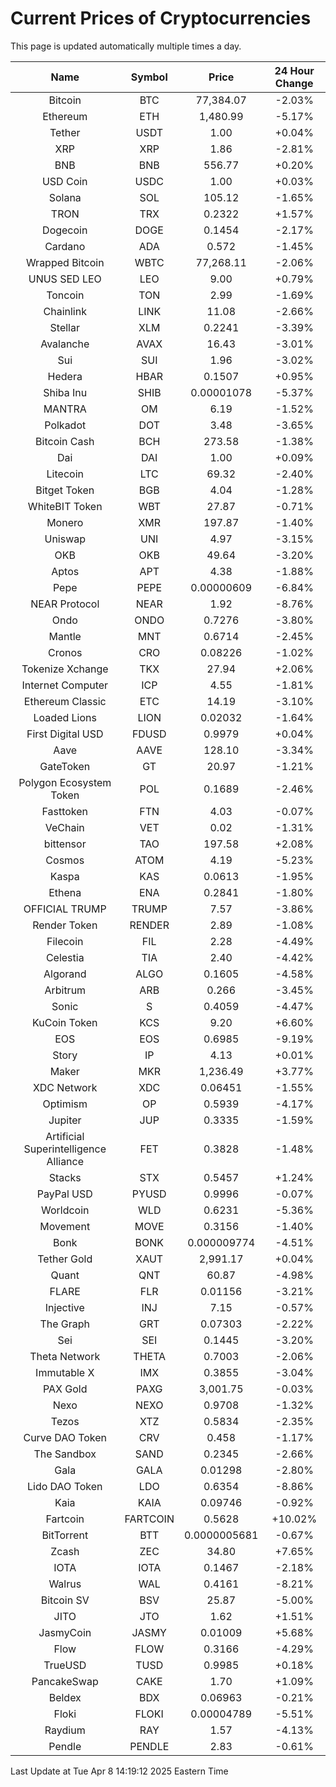 # Current Prices of Cryptocurrencies
This page is updated automatically multiple times a day.

| Name | Symbol | Price | 24 Hour Change |
| :---: |:---:| :---: | :---: |
| Bitcoin | BTC | 77,384.07 | -2.03% |
| Ethereum | ETH | 1,480.99 | -5.17% |
| Tether | USDT | 1.00 | +0.04% |
| XRP | XRP | 1.86 | -2.81% |
| BNB | BNB | 556.77 | +0.20% |
| USD Coin | USDC | 1.00 | +0.03% |
| Solana | SOL | 105.12 | -1.65% |
| TRON | TRX | 0.2322 | +1.57% |
| Dogecoin | DOGE | 0.1454 | -2.17% |
| Cardano | ADA | 0.572 | -1.45% |
| Wrapped Bitcoin | WBTC | 77,268.11 | -2.06% |
| UNUS SED LEO | LEO | 9.00 | +0.79% |
| Toncoin | TON | 2.99 | -1.69% |
| Chainlink | LINK | 11.08 | -2.66% |
| Stellar | XLM | 0.2241 | -3.39% |
| Avalanche | AVAX | 16.43 | -3.01% |
| Sui | SUI | 1.96 | -3.02% |
| Hedera | HBAR | 0.1507 | +0.95% |
| Shiba Inu | SHIB | 0.00001078 | -5.37% |
| MANTRA | OM | 6.19 | -1.52% |
| Polkadot | DOT | 3.48 | -3.65% |
| Bitcoin Cash | BCH | 273.58 | -1.38% |
| Dai | DAI | 1.00 | +0.09% |
| Litecoin | LTC | 69.32 | -2.40% |
| Bitget Token | BGB | 4.04 | -1.28% |
| WhiteBIT Token | WBT | 27.87 | -0.71% |
| Monero | XMR | 197.87 | -1.40% |
| Uniswap | UNI | 4.97 | -3.15% |
| OKB | OKB | 49.64 | -3.20% |
| Aptos | APT | 4.38 | -1.88% |
| Pepe | PEPE | 0.00000609 | -6.84% |
| NEAR Protocol | NEAR | 1.92 | -8.76% |
| Ondo | ONDO | 0.7276 | -3.80% |
| Mantle | MNT | 0.6714 | -2.45% |
| Cronos | CRO | 0.08226 | -1.02% |
| Tokenize Xchange | TKX | 27.94 | +2.06% |
| Internet Computer | ICP | 4.55 | -1.81% |
| Ethereum Classic | ETC | 14.19 | -3.10% |
| Loaded Lions | LION | 0.02032 | -1.64% |
| First Digital USD | FDUSD | 0.9979 | +0.04% |
| Aave | AAVE | 128.10 | -3.34% |
| GateToken | GT | 20.97 | -1.21% |
| Polygon Ecosystem Token | POL | 0.1689 | -2.46% |
| Fasttoken | FTN | 4.03 | -0.07% |
| VeChain | VET | 0.02 | -1.31% |
| bittensor | TAO | 197.58 | +2.08% |
| Cosmos | ATOM | 4.19 | -5.23% |
| Kaspa | KAS | 0.0613 | -1.95% |
| Ethena | ENA | 0.2841 | -1.80% |
| OFFICIAL TRUMP | TRUMP | 7.57 | -3.86% |
| Render Token | RENDER | 2.89 | -1.08% |
| Filecoin | FIL | 2.28 | -4.49% |
| Celestia | TIA | 2.40 | -4.42% |
| Algorand | ALGO | 0.1605 | -4.58% |
| Arbitrum | ARB | 0.266 | -3.45% |
| Sonic | S | 0.4059 | -4.47% |
| KuCoin Token | KCS | 9.20 | +6.60% |
| EOS | EOS | 0.6985 | -9.19% |
| Story | IP | 4.13 | +0.01% |
| Maker | MKR | 1,236.49 | +3.77% |
| XDC Network | XDC | 0.06451 | -1.55% |
| Optimism | OP | 0.5939 | -4.17% |
| Jupiter | JUP | 0.3335 | -1.59% |
| Artificial Superintelligence Alliance | FET | 0.3828 | -1.48% |
| Stacks | STX | 0.5457 | +1.24% |
| PayPal USD | PYUSD | 0.9996 | -0.07% |
| Worldcoin | WLD | 0.6231 | -5.36% |
| Movement | MOVE | 0.3156 | -1.40% |
| Bonk | BONK | 0.000009774 | -4.51% |
| Tether Gold | XAUT | 2,991.17 | +0.04% |
| Quant | QNT | 60.87 | -4.98% |
| FLARE | FLR | 0.01156 | -3.21% |
| Injective | INJ | 7.15 | -0.57% |
| The Graph | GRT | 0.07303 | -2.22% |
| Sei | SEI | 0.1445 | -3.20% |
| Theta Network | THETA | 0.7003 | -2.06% |
| Immutable X | IMX | 0.3855 | -3.04% |
| PAX Gold | PAXG | 3,001.75 | -0.03% |
| Nexo | NEXO | 0.9708 | -1.32% |
| Tezos | XTZ | 0.5834 | -2.35% |
| Curve DAO Token | CRV | 0.458 | -1.17% |
| The Sandbox | SAND | 0.2345 | -2.66% |
| Gala | GALA | 0.01298 | -2.80% |
| Lido DAO Token | LDO | 0.6354 | -8.86% |
| Kaia | KAIA | 0.09746 | -0.92% |
| Fartcoin | FARTCOIN | 0.5628 | +10.02% |
| BitTorrent | BTT | 0.0000005681 | -0.67% |
| Zcash | ZEC | 34.80 | +7.65% |
| IOTA | IOTA | 0.1467 | -2.18% |
| Walrus | WAL | 0.4161 | -8.21% |
| Bitcoin SV | BSV | 25.87 | -5.00% |
| JITO | JTO | 1.62 | +1.51% |
| JasmyCoin | JASMY | 0.01009 | +5.68% |
| Flow | FLOW | 0.3166 | -4.29% |
| TrueUSD | TUSD | 0.9985 | +0.18% |
| PancakeSwap | CAKE | 1.70 | +1.09% |
| Beldex | BDX | 0.06963 | -0.21% |
| Floki | FLOKI | 0.00004789 | -5.51% |
| Raydium | RAY | 1.57 | -4.13% |
| Pendle | PENDLE | 2.83 | -0.61% |

Last Update at Tue Apr  8 14:19:12 2025 Eastern Time
